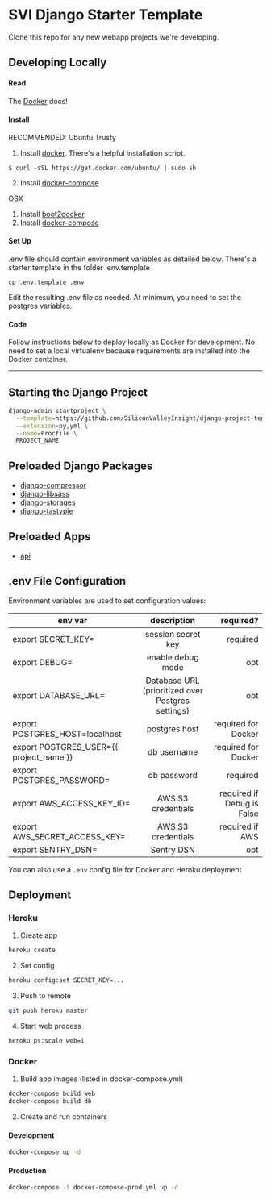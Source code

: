# SVI Django Starter Template

Clone this repo for any new webapp projects we're developing. 


## Developing Locally

#### Read
The [Docker](https://docs.docker.com/userguide/) docs!

#### Install

RECOMMENDED: Ubuntu Trusty

1. Install [docker](https://docs.docker.com/installation/ubuntulinux/). There's a helpful installation script.

 `$ curl -sSL https://get.docker.com/ubuntu/ | sudo sh`

2. Install [docker-compose](https://docs.docker.com/compose/)


OSX

1. Install [boot2docker](https://docs.docker.com/installation/mac/)
2. Install [docker-compose](http://docs.docker.com/compose/install/)

#### Set Up
.env file should contain environment variables as detailed below. There's a starter template in the folder .env.template

```cp .env.template .env```

Edit the resulting .env file as needed. At minimum, you need to set the postgres variables.


#### Code
Follow instructions below to deploy locally as Docker for development. No need to set a local virtualenv because requirements are installed into the Docker container.

-----

## Starting the Django Project
```bash
django-admin startproject \
  --template=https://github.com/SiliconValleyInsight/django-project-template/archive/master.zip \
  --extension=py,yml \
  --name=Procfile \
  PROJECT_NAME
```

## Preloaded Django Packages

- [django-compressor](http://django-compressor.readthedocs.org)
- [django-libsass](https://github.com/torchbox/django-libsass)
- [django-storages](http://django-storages.readthedocs.org)
- [django-tastypie](http://django-tastypie.readthedocs.org)

## Preloaded Apps

- [api](api/) 

## .env File Configuration 

Environment variables are used to set configuration values:

| env var        | description           | required?  |
| ------------- |:-------------:| -----:|
| export SECRET_KEY=     | session secret key | required |
| export DEBUG= | enable debug mode      |   opt |
| export DATABASE_URL= | Database URL (prioritized over Postgres settings)      |    opt |
| export POSTGRES_HOST=localhost | postgres host | required for Docker |
| export POSTGRES_USER={{ project_name }} | db username | required for Docker | 
| export POSTGRES_PASSWORD= | db password | required | 
| export AWS_ACCESS_KEY_ID= | AWS S3 credentials | required if Debug is False| 
| export AWS_SECRET_ACCESS_KEY= | AWS S3 credentials | required if AWS |
| export SENTRY_DSN= | Sentry DSN | opt | 


You can also use a `.env` config file for Docker and Heroku deployment



## Deployment

### Heroku

1. Create app

  ```bash
  heroku create
  ```

2. Set config

  ```bash
  heroku config:set SECRET_KEY=...
  ```

3. Push to remote

  ```bash
  git push heroku master
  ```

4. Start web process

  ```bash
  heroku ps:scale web=1
  ```

### Docker

1. Build app images (listed in docker-compose.yml)

  ```bash
  docker-compose build web 
  docker-compose build db
  ```

2. Create and run containers

  #### Development

  ```bash
  docker-compose up -d
  ```

  #### Production

  ```bash
  docker-compose -f docker-compose-prod.yml up -d
  ```

